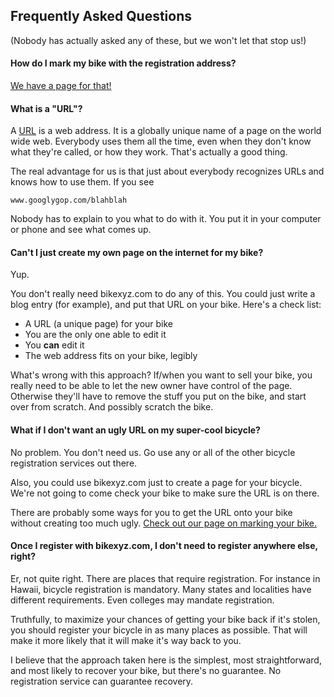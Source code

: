 ## Frequently Asked Questions

(Nobody has actually asked any of these, but we won't let that stop us!)

#### How do I mark my bike with the registration address?

[We have a page for that!](/marking)


#### What is a "URL"?

A [URL](http://en.wikipedia.org/wiki/Uniform_resource_locator) is a web address.
It is a globally unique name of a page on the world wide web.
Everybody uses them all the time, even when they don't know what
they're called, or how they work. That's actually a good thing.

The real advantage for us is that just about everybody recognizes URLs
and knows how to use them.  If you see

    www.googlygop.com/blahblah
    
Nobody has to explain to you what to do with it. You put it in your computer or phone and see
what comes up.

#### Can't I just create my own page on the internet for my bike?

Yup.

You don't really need bikexyz.com to do any of this. You could just write a blog entry (for example), and put that URL on your bike. Here's a check list:

* A URL (a unique page) for your bike
* You are the only one able to edit it
* You **can** edit it
* The web address fits on your bike, legibly

What's wrong with this approach? If/when you want to sell your bike, you really need to be
able to let the new owner have control of the page. Otherwise they'll have to remove the
stuff you put on the bike, and start over from scratch. And possibly scratch the bike.

#### What if I don't want an ugly URL on my super-cool bicycle?

No problem. You don't need us. Go use any or all of the other bicycle registration services
out there.

Also, you could use bikexyz.com just to create a page for your bicycle. We're not going to
come check your bike to make sure the URL is on there.

There are probably some ways for you to get the URL onto your bike without creating too much ugly.
[Check out our page on marking your bike.](/marking)



#### Once I register with bikexyz.com, I don't need to register anywhere else, right?

Er, not quite right. There are places that require registration. For instance in Hawaii, bicycle registration is mandatory. Many states and localities have different requirements. Even colleges may mandate registration.

Truthfully, to maximize your chances of getting your bike back if it's stolen, you should register your bicycle in as many places as possible. That will make it more likely that it will make it's way back to you.

I believe that the approach taken here is the simplest, most straightforward, and most 
likely to recover your bike, but there's no guarantee. No registration service can guarantee recovery.



